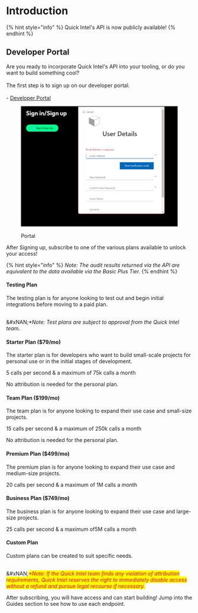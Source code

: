 # Introduction

{% hint style="info" %}
Quick Intel's API is now publicly available!
{% endhint %}

## Developer Portal

Are you ready to incorporate Quick Intel's API into your tooling, or do you want to build something cool?\
\
The first step is to sign up on our developer portal.\
\
\-  [Developer Portal](https://developer.quickintel.io)

<figure><img src="../../.gitbook/assets/image (92).png" alt=""><figcaption><p>Portal</p></figcaption></figure>

After Signing up, subscribe to one of the various plans available to unlock your access!

{% hint style="info" %}
_Note: The audit results returned via the API are equivalent to the data available via the Basic Plus Tier._
{% endhint %}

#### Testing Plan

The testing plan is for anyone looking to test out and begin initial integrations before moving to a paid plan.

\
&#xNAN;_\*Note: Test plans are subject to approval from the Quick Intel team._

#### Starter Plan ($79/mo)

The starter plan is for developers who want to build small-scale projects for personal use or in the initial stages of development.&#x20;

5 calls per second & a maximum of 75k calls a month

No attribution is needed for the personal plan.

#### Team Plan ($199/mo)

The team plan is for anyone looking to expand their use case and small-size projects.&#x20;

15 calls per second & a maximum of 250k calls a month

No attribution is needed for the personal plan.

#### Premium Plan ($499/mo)

The premium plan is for anyone looking to expand their use case and medium-size projects.&#x20;

20 calls per second & a maximum of 1M calls a month

#### Business Plan ($749/mo)

The business plan is for anyone looking to expand their use case and large-size projects.&#x20;

25 calls per second & a maximum of5M calls a month

#### Custom Plan

Custom plans can be created to suit specific needs.

\
&#xNAN;_<mark style="color:red;">\*Note: If the Quick Intel team finds any violation of attribution requirements, Quick Intel reserves the right to immediately disable access without a refund and pursue legal recourse if necessary.</mark>_

After subscribing, you will have access and can start building! Jump into the Guides section to see how to use each endpoint.
